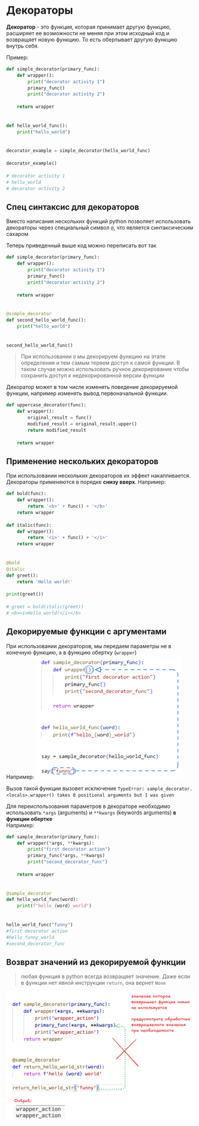 # Декораторы
**Декоратор** - это функция, которая принимает другую функцию, расширяет ее возможности не меняя при этом исходный код и возвращяет новую функцию.
То есть обертывает другую функцию внутрь себя.

Пример:
```python
def simple_decorator(primary_func):
    def wrapper():
        print("decorator activity 1")
        primary_func()
        print("decorator activity 2")

    return wrapper


def hello_world_func():
    print("hello_world")


decorator_example = simple_decorator(hello_world_func)

decorator_example()

# decorator activity 1
# hello_world
# decorator activity 2
```
## Спец синтаксис для декораторов
Вместо написания нескольких функций python позволяет использовать декораторы через специальный символ `@`, что является синтаксическим сахаром

Теперь приведенный выше код можно переписать вот так
```python
def simple_decorator(primary_func):
    def wrapper():
        print("decorator activity 1")
        primary_func()
        print("decorator activity 2")

    return wrapper


@simple_decorator
def second_hello_world_func():
    print("hello_world")


second_hello_world_func()
```

> При использовании `@` мы декорируем функцию на этапе определения и тем самым теряем доступ к самой функции. В таком случае можно использовать ручное декорирование чтобы сохранить доступ к недекорированной версии функции

Декоратор может в том числе изменять поведение декорируемой функции, например изменять вывод первоначальной функции.

```python
def uppercase_decorator(func):
    def wrapper():
        original_result = func()
        modified_result = original_result.upper()
        return modified_result

    return wrapper
```

## Применение нескольких декораторов
При использовании нескольких декораторов их эффект накапливается.
Декораторы применяются в порядке **снизу вверх**.
Например:
```python
def bold(func):
    def wrapper():
        return '<b>' + func() + '</b>'
    return wrapper

def italic(func):
    def wrapper():
        return '<i>' + func() + '</i>'
    return wrapper


@bold
@italic
def greet():
    return 'Hello world!'

print(greet())

# greet = bold(italic(greet))
# <b><i>Hello world!</i></b>
```

## Декорируемые функции с аргументами
При использовании декораторов, мы передаем параметры не в конечную функцию, а в функцию обертку (`wrapper`)  
Например:
![alt text](./pictures/decorator_with_parametrs.png)

Вызов такой функции вызовет исключение `TypeError: sample_decorator.<locals>.wrapper() takes 0 positional arguments but 1 was given`

Для переиспользования параметров в декораторе необходимо использовать `*args` (arguments) и `**kwargs` (keywords arguments) **в функции обертке**  
Например:
```python
def sample_decorator(primary_func):
    def wrapper(*args, **kwargs):
        print("first decorator action")
        primary_func(*args, **kwargs)
        print("second_decorator_func")

    return wrapper


@sample_decorator
def hello_world_func(word):
    print(f"hello_{word}_world")


hello_world_func("funny")
#first decorator action
#hello_funny_world
#second_decorator_func
```
## Возврат значений из декорируемой функции
> любая функция в python всегда возвращяет значение. Даже если в функции нет явной инструкции `return`, она вернет `None`

![alt text](./pictures/function_result.png)